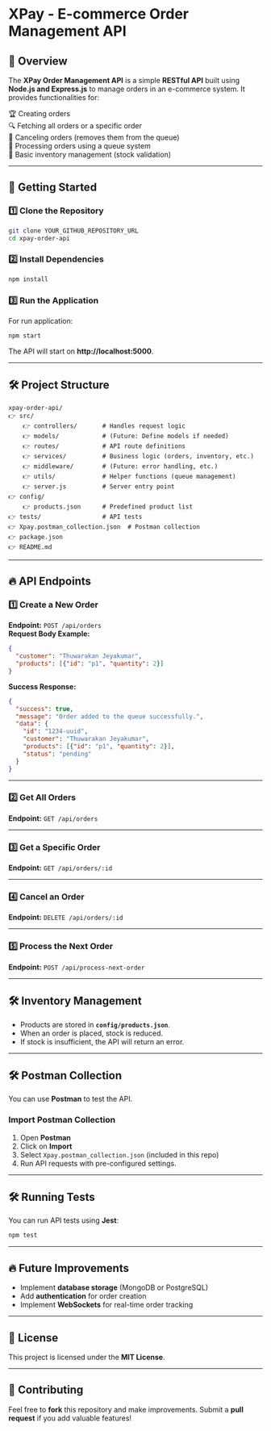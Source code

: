 # XPay - E-commerce Order Management API

## 📌 Overview

The **XPay Order Management API** is a simple **RESTful API** built using **Node.js and Express.js** to manage orders in an e-commerce system. It provides functionalities for:

🏆 Creating orders  
🔍 Fetching all orders or a specific order  
🚫 Canceling orders (removes them from the queue)  
🌊 Processing orders using a queue system  
💼 Basic inventory management (stock validation)  

---

## 🚀 Getting Started

### **1️⃣ Clone the Repository**
```sh
git clone YOUR_GITHUB_REPOSITORY_URL
cd xpay-order-api
```

### **2️⃣ Install Dependencies**
```sh
npm install
```

### **3️⃣ Run the Application**
For run application:
```sh
npm start
```

The API will start on **http://localhost:5000**.

---

## 🛠️ Project Structure

```
xpay-order-api/
👉 src/
    👉 controllers/       # Handles request logic
    👉 models/            # (Future: Define models if needed)
    👉 routes/            # API route definitions
    👉 services/          # Business logic (orders, inventory, etc.)
    👉 middleware/        # (Future: error handling, etc.)
    👉 utils/             # Helper functions (queue management)
    👉 server.js          # Server entry point
👉 config/
    👉 products.json      # Predefined product list
👉 tests/                 # API tests
👉 Xpay.postman_collection.json  # Postman collection
👉 package.json
👉 README.md
```

---

## 🔥 API Endpoints

### **1️⃣ Create a New Order**
**Endpoint:** `POST /api/orders`  
**Request Body Example:**
```json
{
  "customer": "Thuwarakan Jeyakumar",
  "products": [{"id": "p1", "quantity": 2}]
}
```
**Success Response:**
```json
{
  "success": true,
  "message": "Order added to the queue successfully.",
  "data": {
    "id": "1234-uuid",
    "customer": "Thuwarakan Jeyakumar",
    "products": [{"id": "p1", "quantity": 2}],
    "status": "pending"
  }
}
```

---

### **2️⃣ Get All Orders**
**Endpoint:** `GET /api/orders`  

---

### **3️⃣ Get a Specific Order**
**Endpoint:** `GET /api/orders/:id`  

---

### **4️⃣ Cancel an Order**
**Endpoint:** `DELETE /api/orders/:id`  

---

### **5️⃣ Process the Next Order**
**Endpoint:** `POST /api/process-next-order`  

---

## 🛠️ Inventory Management
- Products are stored in **`config/products.json`**.
- When an order is placed, stock is reduced.
- If stock is insufficient, the API will return an error.

---

## 🛠️ Postman Collection
You can use **Postman** to test the API.

### **Import Postman Collection**
1. Open **Postman**
2. Click on **Import**
3. Select `Xpay.postman_collection.json` (included in this repo)
4. Run API requests with pre-configured settings.

---

## 🛠️ Running Tests
You can run API tests using **Jest**:
```sh
npm test
```

---

## 🔥 Future Improvements
- Implement **database storage** (MongoDB or PostgreSQL)
- Add **authentication** for order creation
- Implement **WebSockets** for real-time order tracking

---

## 📄 License
This project is licensed under the **MIT License**.

---

## 🤝 Contributing
Feel free to **fork** this repository and make improvements. Submit a **pull request** if you add valuable features!


 

